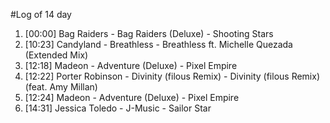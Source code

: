 #Log of 14 day

1. [00:00] Bag Raiders - Bag Raiders (Deluxe) - Shooting Stars
1. [10:23] Candyland - Breathless - Breathless ft. Michelle Quezada (Extended Mix)
1. [12:18] Madeon - Adventure (Deluxe) - Pixel Empire
1. [12:22] Porter Robinson - Divinity (filous Remix) - Divinity (filous Remix) (feat. Amy Millan)
1. [12:24] Madeon - Adventure (Deluxe) - Pixel Empire
1. [14:31] Jessica Toledo - J-Music - Sailor Star
